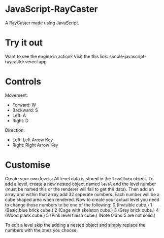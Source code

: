 # JavaScript-RayCaster
A RayCaster made using JavaScript.

# Try it out
Want to see the engine in action? Visit the this link:
simple-javascript-raycaster.vercel.app

# Controls
Movement:
- Forward: W
- Backward: S
- Left: A
- Right: D

Direction:
- Left: Left Arrow Key
- Right: Right Arrow Key

# Customise
Create your own levels:
All level data is stored in the `levelData` object.
To add a level, create a new nested object named `level` and the level number (must be named this or the renderer will fail to get the data). Then add an array and within that array add 32 seperate numbers. Each number will be a cube shaped area when rendered.
Now to create your actual level you need to change those numbers to be one of the following:
0 (Invisible cube.)
1 (Basic blue brick cube.)
2 (Cage with skeleton cube.)
3 (Grey brick cube.)
4 (Wood plank cube.)
5 (Pink level finish cube.)
(Note 0 and 5 are not solid.)

To edit a level skip the adding a nested object and simply replace the numbers with the ones you choose.
